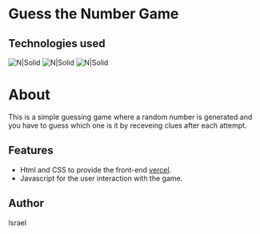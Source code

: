 # Guess the Number Game
## Technologies used

![N|Solid](https://img.shields.io/badge/HTML-239120?style=for-the-badge&logo=html5&logoColor=white) ![N|Solid](https://img.shields.io/badge/CSS-239120?&style=for-the-badge&logo=css3&logoColor=white) ![N|Solid](https://img.shields.io/badge/JavaScript-F7DF1E?style=for-the-badge&logo=javascript&logoColor=black)

# About
This is a simple guessing game where a random number is generated and you have to guess which one is it by receveing clues after each attempt.

## Features

- Html and CSS to provide the front-end [vercel](https://jogo-lime-beta.vercel.app/).
- Javascript for the user interaction with the game.

## Author
Israel
